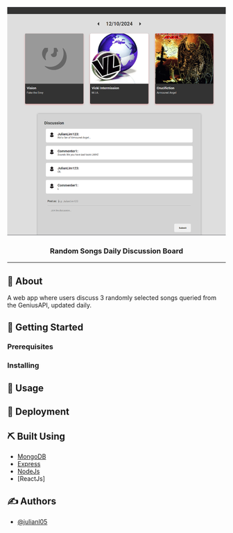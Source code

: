 <p align="center">
  <a href="" rel="noopener">
 <img src="frontend/src/assets/song-discussion-board_thumbnail.png" alt="Project logo"></a>
</p>

<h3 align="center">Random Songs Daily Discussion Board</h3>

<div align="center">

</div>

---


## 🧐 About <a name = "about"></a>

A web app where users discuss 3 randomly selected songs queried from the GeniusAPI, updated daily. 

## 🏁 Getting Started <a name = "getting_started"></a>


### Prerequisites



### Installing



## 🎈 Usage <a name="usage"></a>



## 🚀 Deployment <a name = "deployment"></a>


## ⛏️ Built Using <a name = "built_using"></a>

- [MongoDB](https://www.mongodb.com/) 
- [Express](https://expressjs.com/)
- [NodeJs](https://nodejs.org/en/)
- [ReactJs]

## ✍️ Authors <a name = "authors"></a>

- [@julianl05](https://github.com/julianl05)


